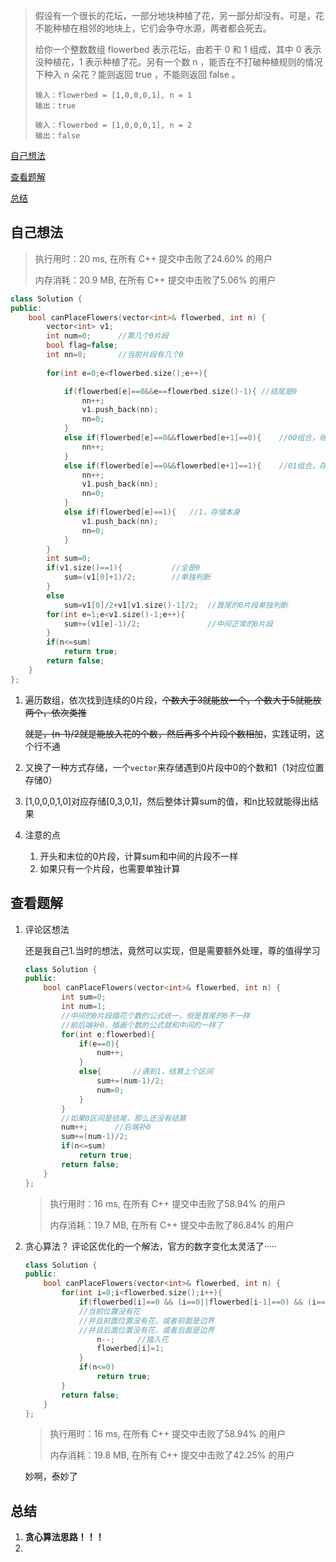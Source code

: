 > 假设有一个很长的花坛，一部分地块种植了花，另一部分却没有。可是，花不能种植在相邻的地块上，它们会争夺水源，两者都会死去。
>
> 给你一个整数数组 flowerbed 表示花坛，由若干 0 和 1 组成，其中 0 表示没种植花，1 表示种植了花。另有一个数 n ，能否在不打破种植规则的情况下种入 n 朵花？能则返回 true ，不能则返回 false 。
>
> ```
> 输入：flowerbed = [1,0,0,0,1], n = 1
> 输出：true
> ```
>
> ```
> 输入：flowerbed = [1,0,0,0,1], n = 2
> 输出：false
> ```

[自己想法](#自己想法)

[查看题解](#查看题解)

[总结](#总结)

## 自己想法

> 执行用时：20 ms, 在所有 C++ 提交中击败了24.60% 的用户
>
> 内存消耗：20.9 MB, 在所有 C++ 提交中击败了5.06% 的用户

```c++
class Solution {
public:
    bool canPlaceFlowers(vector<int>& flowerbed, int n) {
        vector<int> v1;
        int num=0;      //第几个0片段
        bool flag=false;
        int nn=0;       //当前片段有几个0
        
        for(int e=0;e<flowerbed.size();e++){

            if(flowerbed[e]==0&&e==flowerbed.size()-1){	//结尾是0
                nn++;
                v1.push_back(nn);
                nn=0;
            }
            else if(flowerbed[e]==0&&flowerbed[e+1]==0){	//00组合，继续遍历
                nn++;
            }
            else if(flowerbed[e]==0&&flowerbed[e+1]==1){	//01组合，存储前0片段
                nn++;
                v1.push_back(nn);
                nn=0;
            }
            else if(flowerbed[e]==1){	//1，存储本身
                v1.push_back(nn);
                nn=0;
            }
        }
        int sum=0;
        if(v1.size()==1){			//全是0
            sum=(v1[0]+1)/2;		//单独判断
        }
        else 
            sum=v1[0]/2+v1[v1.size()-1]/2;	//首尾的0片段单独判断
        for(int e=1;e<v1.size()-1;e++){
            sum+=(v1[e]-1)/2;				//中间正常的0片段
        }
        if(n<=sum)
            return true;
        return false;
    }
};
```

1. 遍历数组，依次找到连续的0片段，~~个数大于3就能放一个，个数大于5就能放两个，依次类推~~

   ~~就是，(n-1)/2就是能放入花的个数，然后再多个片段个数相加~~，实践证明，这个行不通

2. 又换了一种方式存储，一个`vector`来存储遇到0片段中0的个数和1（1对应位置存储0）

3. [1,0,0,0,1,0]对应存储[0,3,0,1]，然后整体计算sum的值，和n比较就能得出结果

4. 注意的点

   1. 开头和末位的0片段，计算sum和中间的片段不一样
   2. 如果只有一个片段，也需要单独计算

## 查看题解

1. 评论区想法

   还是我自己1.当时的想法，竟然可以实现，但是需要额外处理，尊的值得学习

   ```c++
   class Solution {
   public:
       bool canPlaceFlowers(vector<int>& flowerbed, int n) {
           int sum=0;
           int num=1;
           //中间的0片段插花个数的公式统一，但是首尾的0不一样
           //前后端补0，插画个数的公式就和中间的一样了
           for(int e:flowerbed){
               if(e==0){
                   num++;
               }
               else{       //遇到1，结算上个区间
                   sum+=(num-1)/2;
                   num=0;
               }
           }
           //如果0区间是结尾，那么还没有结算
           num++;      //后端补0
           sum+=(num-1)/2;
           if(n<=sum)
               return true;
           return false;
       }
   };
   ```

   > 执行用时：16 ms, 在所有 C++ 提交中击败了58.94% 的用户
   >
   > 内存消耗：19.7 MB, 在所有 C++ 提交中击败了86.84% 的用户

2. 贪心算法？ 评论区优化的一个解法，官方的数字变化太灵活了·····

   ```c++
   class Solution {
   public:
       bool canPlaceFlowers(vector<int>& flowerbed, int n) {
           for(int i=0;i<flowerbed.size();i++){
               if(flowerbed[i]==0 && (i==0||flowerbed[i-1]==0) && (i==flowerbed.size()-1||flowerbed[i+1]==0)){
               //当前位置没有花
               //并且前面位置没有花，或者前面是边界
               //并且后面位置没有花，或者后面是边界
                   n--;		//插入花
                   flowerbed[i]=1;
               }
               if(n<=0)
                   return true;
           }
           return false;
       }
   };
   ```

   > 执行用时：16 ms, 在所有 C++ 提交中击败了58.94% 的用户
   >
   > 内存消耗：19.8 MB, 在所有 C++ 提交中击败了42.25% 的用户

   妙啊，泰妙了

## 总结

1. **贪心算法思路！！！**
2. 